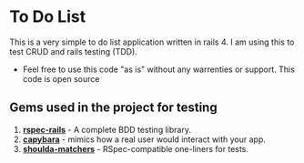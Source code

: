 # To Do List

This is a very simple to do list application written in rails 4.
I am using this to test CRUD and rails testing (TDD).

* Feel free to use this code "as is" without any warrenties or support.
  This code is open source

## Gems used in the project for testing

1. **[rspec-rails](https://github.com/rspec/rspec-rails)** - A complete BDD testing library.
1. **[capybara](https://github.com/jnicklas/capybara)** - mimics how a real user would interact with your app.
1. **[shoulda-matchers](https://github.com/thoughtbot/shoulda-matchers)** - RSpec-compatible one-liners for tests.

